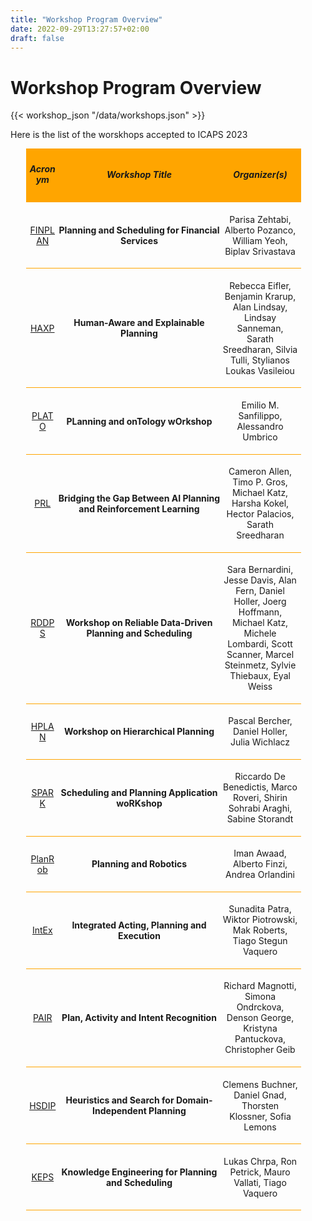 ```yaml
---
title: "Workshop Program Overview"
date: 2022-09-29T13:27:57+02:00
draft: false
---
```

# Workshop Program Overview


{{< workshop_json "/data/workshops.json" >}}



Here is the list of the worskhops accepted to ICAPS 2023


<div style="width: 90%; margin: 2%; margin-left: 5%;">

 <div style="width: 95%; padding: 1%; background-color: orange;">
 	<div style="display:inline-block; width: 10%; text-align:center; vertical-align: middle;">
 		<h5>Acronym</h5>
 	</div>
 	<div style="display:inline-block; width: 60%; text-align:center; vertical-align: middle;">
 		<h5>Workshop Title</h5>
 	</div>
 	<div style="display:inline-block; width: 28%; text-align:center; vertical-align: middle;">
 		<h5>Organizer(s)</h5>
 	</div>
 </div>
 
  <div style="width: 95%; padding: 1%; border-bottom: 1px solid orange">
 	<div style="display:inline-block; width: 10%; text-align:center; vertical-align: middle;">
 		<p><a href="/program/workshops/finplan" target="_blank">FINPLAN</a></p>
 	</div>
 	<div style="display:inline-block; width: 60%; text-align:center; vertical-align: middle;">
 		<p><strong>Planning and Scheduling for Financial Services</strong></p>
 	</div>
 	<div style="display:inline-block; width: 28%; text-align:center; vertical-align: middle;">
 		<p>Parisa Zehtabi, Alberto Pozanco, William Yeoh, Biplav Srivastava</p>
 	</div>
 </div>
 
 <div style="width: 95%; padding: 1%; border-bottom: 1px solid orange">
 	<div style="display:inline-block; width: 10%; text-align:center; vertical-align: middle;">
 		<p><a href="/program/workshops/haxp" target="_blank">HAXP</a></p>
 	</div>
 	<div style="display:inline-block; width: 60%; text-align:center; vertical-align: middle;">
 		<p><strong>Human-Aware and Explainable Planning</strong></p>
 	</div>
 	<div style="display:inline-block; width: 28%; text-align:center; vertical-align: middle;">
 		<p>Rebecca Eifler, Benjamin Krarup, Alan Lindsay, Lindsay Sanneman, Sarath Sreedharan, Silvia Tulli, Stylianos Loukas Vasileiou</p>
 	</div>
 </div>
  
 <div style="width: 95%; padding: 1%; border-bottom: 1px solid orange">
 	<div style="display:inline-block; width: 10%; text-align:center; vertical-align: middle;">
 		<p><a href="/program/workshops/plato" target="_blank">PLATO</a></p>
 	</div>
 	<div style="display:inline-block; width: 60%; text-align:center; vertical-align: middle;">
 		<p><strong>PLanning and onTology wOrkshop</strong></p>
 	</div>
 	<div style="display:inline-block; width: 28%; text-align:center; vertical-align: middle;">
 		<p>Emilio M. Sanfilippo, Alessandro Umbrico</p>
 	</div>
 </div>

 
 <div style="width: 95%; padding: 1%; border-bottom: 1px solid orange">
 	<div style="display:inline-block; width: 10%; text-align:center; vertical-align: middle;">
 		<p><a href="/program/workshops/prl" target="_blank">PRL</a></p>
 	</div>
 	<div style="display:inline-block; width: 60%; text-align:center; vertical-align: middle;">
 		<p><strong>Bridging the Gap Between AI Planning and Reinforcement Learning</strong></p>
 	</div>
 	<div style="display:inline-block; width: 28%; text-align:center; vertical-align: middle;">
 		<p>Cameron Allen, Timo P. Gros, Michael Katz, Harsha Kokel, Hector Palacios, Sarath Sreedharan</p>
 	</div>
 </div>
  
 <div style="width: 95%; padding: 1%; border-bottom: 1px solid orange">
 	<div style="display:inline-block; width: 10%; text-align:center; vertical-align: middle;">
 		<p><a href="/program/workshops/rddps" target="_blank">RDDPS</a></p>
 	</div>
 	<div style="display:inline-block; width: 60%; text-align:center; vertical-align: middle;">
 		<p><strong>Workshop on Reliable Data-Driven Planning and Scheduling</strong></p>
 	</div>
 	<div style="display:inline-block; width: 28%; text-align:center; vertical-align: middle;">
 		<p>Sara Bernardini, Jesse Davis, Alan Fern, Daniel Holler, Joerg Hoffmann, Michael Katz, Michele Lombardi, Scott Scanner, Marcel Steinmetz, Sylvie Thiebaux, Eyal Weiss</p>
 	</div>
 </div>

 
 <div style="width: 95%; padding: 1%; border-bottom: 1px solid orange">
 	<div style="display:inline-block; width: 10%; text-align:center; vertical-align: middle;">
 		<p><a href="/program/workshops/hplan" target="_blank">HPLAN</a></p>
 	</div>
 	<div style="display:inline-block; width: 60%; text-align:center; vertical-align: middle;">
 		<p><strong>Workshop on Hierarchical Planning</strong></p>
 	</div>
 	<div style="display:inline-block; width: 28%; text-align:center; vertical-align: middle;">
 		<p>Pascal Bercher, Daniel Holler, Julia Wichlacz</p>
 	</div>
 </div>

 
 <div style="width: 95%; padding: 1%; border-bottom: 1px solid orange">
 	<div style="display:inline-block; width: 10%; text-align:center; vertical-align: middle;">
 		<p><a href="/program/workshops/spark" target="_blank">SPARK</a></p>
 	</div>
 	<div style="display:inline-block; width: 60%; text-align:center; vertical-align: middle;">
 		<p><strong>Scheduling and Planning Application woRKshop</strong></p>
 	</div>
 	<div style="display:inline-block; width: 28%; text-align:center; vertical-align: middle;">
 		<p>Riccardo De Benedictis, Marco Roveri, Shirin Sohrabi Araghi, Sabine Storandt</p>
 	</div>
 </div> 
 
 <div style="width: 95%; padding: 1%; border-bottom: 1px solid orange">
 	<div style="display:inline-block; width: 10%; text-align:center; vertical-align: middle;">
 		<p><a href="/program/workshops/planrob" target="_blank">PlanRob</a></p>
 	</div>
 	<div style="display:inline-block; width: 60%; text-align:center; vertical-align: middle;">
 		<p><strong>Planning and Robotics</strong></p>
 	</div>
 	<div style="display:inline-block; width: 28%; text-align:center; vertical-align: middle;">
 		<p>Iman Awaad, Alberto Finzi, Andrea Orlandini</p>
 	</div>
 </div>

 
 <div style="width: 95%; padding: 1%; border-bottom: 1px solid orange">
 	<div style="display:inline-block; width: 10%; text-align:center; vertical-align: middle;">
 		<p><a href="/program/workshops/intex" target="_blank">IntEx</a></p>
 	</div>
 	<div style="display:inline-block; width: 60%; text-align:center; vertical-align: middle;">
 		<p><strong>Integrated Acting, Planning and Execution</strong></p>
 	</div>
 	<div style="display:inline-block; width: 28%; text-align:center; vertical-align: middle;">
 		<p>Sunadita Patra, Wiktor Piotrowski, Mak Roberts, Tiago Stegun Vaquero</p>
 	</div>
 </div>

 
 <div style="width: 95%; padding: 1%; border-bottom: 1px solid orange">
 	<div style="display:inline-block; width: 10%; text-align:center; vertical-align: middle;">
 		<p><a href="/program/workshops/pair" target="_blank">PAIR</a></p>
 	</div>
 	<div style="display:inline-block; width: 60%; text-align:center; vertical-align: middle;">
 		<p><strong>Plan, Activity and Intent Recognition</strong></p>
 	</div>
 	<div style="display:inline-block; width: 28%; text-align:center; vertical-align: middle;">
 		<p>Richard Magnotti, Simona Ondrckova, Denson George, Kristyna Pantuckova, Christopher Geib</p>
 	</div>
 </div>
 
 
 <div style="width: 95%; padding: 1%; border-bottom: 1px solid orange">
 	<div style="display:inline-block; width: 10%; text-align:center; vertical-align: middle;">
 		<p><a href="/program/workshops/hsdip" target="_blank">HSDIP</a></p>
 	</div>
 	<div style="display:inline-block; width: 60%; text-align:center; vertical-align: middle;">
 		<p><strong>Heuristics and Search for Domain-Independent Planning</strong></p>
 	</div>
 	<div style="display:inline-block; width: 28%; text-align:center; vertical-align: middle;">
 		<p>Clemens Buchner, Daniel Gnad, Thorsten Klossner, Sofia Lemons</p>
 	</div>
 </div>
 
 <div style="width: 95%; padding: 1%; border-bottom: 1px solid orange">
 	<div style="display:inline-block; width: 10%; text-align:center; vertical-align: middle;">
 		<p><a href="/program/workshops/keps" target="_blank">KEPS</a></p>
 	</div>
 	<div style="display:inline-block; width: 60%; text-align:center; vertical-align: middle;">
 		<p><strong>Knowledge Engineering for Planning and Scheduling</strong></p>
 	</div>
 	<div style="display:inline-block; width: 28%; text-align:center; vertical-align: middle;">
 		<p>Lukas Chrpa, Ron Petrick, Mauro Vallati, Tiago Vaquero</p>
 	</div>
 </div>

</div>


